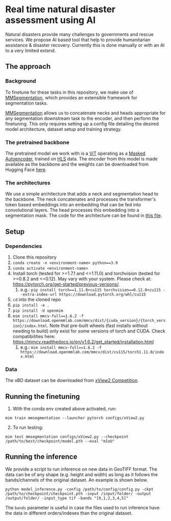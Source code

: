 # Real time natural disaster assessment using AI

Natural disasters provide many challenges to governments and rescue services. We propose AI based tool that help to provide humanitarian assistance & disaster recovery. Currently this is done manually or with an AI to a very limited extend.

## The approach
### Background
To finetune for these tasks in this repository, we make use of [MMSegmentation](https://mmsegmentation.readthedocs.io/en/0.x/), which provides an extensible framework for segmentation tasks. 

[MMSegmentation](https://mmsegmentation.readthedocs.io/en/0.x/) allows us to concatenate necks and heads appropriate for any segmentation downstream task to the encoder, and then perform the finetuning. This only requires setting up a config file detailing the desired model architecture, dataset setup and training strategy. 

### The pretrained backbone
The pretrained model we work with is a [ViT](https://arxiv.org/abs/2010.11929) operating as a [Masked Autoencoder](https://arxiv.org/abs/2111.06377), trained on [HLS](https://hls.gsfc.nasa.gov/) data. The encoder from this model is made available as the backbone and the weights can be downloaded from Hugging Face [here](https://huggingface.co/ibm-nasa-geospatial/Prithvi-100M/blob/main/Prithvi_100M.pt).

### The architectures
We use a simple architecture that adds a neck and segmentation head to the backbone. The neck concatenates and processes the transformer's token based embeddings into an embedding that can be fed into convolutional layers. The head processes this embedding into a segmentation mask. The code for the architecture can be found in [this file](<./ML Model/geospatial_fm/geospatial_fm.py>).

## Setup
### Dependencies
1. Clone this repository
2. `conda create -n <environment-name> python==3.9`
3. `conda activate <environment-name>`
4. Install torch (tested for >=1.7.1 and <=1.11.0) and torchvision (tested for >=0.8.2 and <=0.12). May vary with your system. Please check at: https://pytorch.org/get-started/previous-versions/.
    1. e.g.: `pip install torch==1.11.0+cu115 torchvision==0.12.0+cu115 --extra-index-url https://download.pytorch.org/whl/cu115`
5. `cd` into the cloned repo
5. `pip install -e .`
6. `pip install -U openmim`
7. `mim install mmcv-full==1.6.2 -f https://download.openmmlab.com/mmcv/dist/{cuda_version}/{torch_version}/index.html`. Note that pre-built wheels (fast installs without needing to build) only exist for some versions of torch and CUDA. Check compatibilities here: https://mmcv.readthedocs.io/en/v1.6.2/get_started/installation.html
    1. e.g.: `mim install mmcv-full==1.6.2 -f https://download.openmmlab.com/mmcv/dist/cu115/torch1.11.0/index.html`

### Data

The xBD dataset can be downloaded from [xView2 Competition](https://xview2.org/).

## Running the finetuning

1. With the conda env created above activated, run:

`mim train mmsegmentation --launcher pytorch configs/xView2.py`

2. To run testing: 

`mim test mmsegmentation configs/xView2.py --checkpoint /path/to/best/checkpoint/model.pth --eval "mIoU"`


## Running the inference
We provide a script to run inference on new data in GeoTIFF format. The data can be of any shape (e.g. height and width) as long as it follows the bands/channels of the original dataset. An example is shown below.

```
python model_inference.py -config /path/to/config/config.py -ckpt /path/to/checkpoint/checkpoint.pth -input /input/folder/ -output /output/folder/ -input_type tif -bands "[0,1,2,3,4,5]"
```

The `bands` parameter is useful in case the files used to run inference have the data in different orders/indexes than the original dataset.
